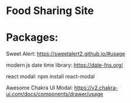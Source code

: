 # Food Sharing Site

# Packages:
Sweet Alert: https://sweetalert2.github.io/#usage

modern js date time library: https://date-fns.org/

react modal: npm install react-modal

Awesome Chakra UI Modal: https://v2.chakra-ui.com/docs/components/drawer/usage